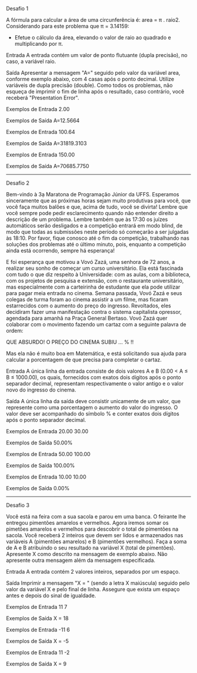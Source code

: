Desafio 1

A fórmula para calcular a área de uma circunferência é: area = π . raio2. 
Considerando para este problema que π = 3.14159:

- Efetue o cálculo da área, elevando o valor de raio ao quadrado e multiplicando por π.

Entrada
A entrada contém um valor de ponto flutuante (dupla precisão), no caso, a variável raio.

Saída
Apresentar a mensagem "A=" seguido pelo valor da variável area, conforme exemplo abaixo, com 4 casas após o ponto decimal.
 Utilize variáveis de dupla precisão (double). Como todos os problemas, não esqueça de imprimir o fim de linha após o resultado,
 caso contrário, você receberá "Presentation Error".

 
Exemplos de Entrada	
2.00

Exemplos de Saída
A=12.5664

Exemplos de Entrada
100.64

Exemplos de Saída
A=31819.3103

Exemplos de Entrada
150.00

Exemplos de Saída
A=70685.7750

-------------------------------------------------------------------------------------------------------------------------------

Desafio 2

Bem-vindo à 3ạ Maratona de Programação Júnior da UFFS. 
Esperamos sinceramente que as próximas horas sejam muito produtivas para você, que você faça muitos balões e que, acima de tudo, 
você se divirta! Lembre que você sempre pode pedir esclarecimento quando não entender direito a descrição de um problema. 
Lembre também que às 17:30 os juízes automáticos serão desligados e a competição entrará em modo blind, 
de modo que todas as submissões neste período só começarão a ser julgadas às 18:10. Por favor, fique conosco até o fim da competição, 
trabalhando nas soluções dos problemas até o último minuto, pois, enquanto a competição ainda está ocorrendo, sempre há esperança!

E foi esperança que motivou a Vovó Zazá, uma senhora de 72 anos, a realizar seu sonho de começar um curso universitário. 
Ela está fascinada com tudo o que diz respeito à Universidade: com as aulas, com a biblioteca, com os projetos de pesquisa e extensão,
 com o restaurante universitário, mas especialmente com a carteirinha de estudante que ela pode utilizar para pagar meia entrada no cinema.
Semana passada, Vovó Zazá e seus colegas de turma foram ao cinema assistir a um filme, mas ficaram estarrecidos com o aumento do preço do ingresso.
 Revoltados, eles decidiram fazer uma manifestação contra o sistema capitalista opressor, agendada para amanhã na Praça General Bertaso. 
Vovó Zazá quer colaborar com o movimento fazendo um cartaz com a seguinte palavra de ordem:

QUE ABSURDO! O PREÇO DO CINEMA SUBIU … % !!

Mas ela não é muito boa em Matemática, e está solicitando sua ajuda para calcular a porcentagem de que precisa para completar o cartaz.

Entrada
A única linha da entrada consiste de dois valores A e B (0.00 < A ≤ B ≤ 1000.00), os quais, 
fornecidos com exatos dois dígitos após o ponto separador decimal, representam respectivamente o valor antigo e o valor novo do ingresso do cinema.


Saída
A única linha da saída deve consistir unicamente de um valor, que represente como uma porcentagem o aumento do valor do ingresso.
O valor deve ser acompanhado do símbolo % e conter exatos dois dígitos após o ponto separador decimal.
 
Exemplos de Entrada	
20.00 30.00

Exemplos de Saída
50.00%

Exemplos de Entrada 
50.00 100.00

Exemplos de Saída
100.00%

Exemplos de Entrada 
10.00 10.00

Exemplos de Saída
0.00%


-------------------------------------------------------------------------------------------------------------------------------

Desafio 3

Você está na feira com a sua sacola e parou em uma banca. O feirante lhe entregou pimentões amarelos e vermelhos.
 Agora iremos somar os pimetões amarelos e vermelhos para descobrir o total de pimentões na sacola.
Você receberá 2 inteiros que devem ser lidos e armazenados nas variáveis A (pimentões amarelos) e B (pimentões vermelhos). 
Faça a soma de A e B atribuindo o seu resultado na variável X (total de pimentões). Apresente X como descrito na mensagem de exemplo abaixo. 
Não apresente outra mensagem além da mensagem especificada.

Entrada
A entrada contém 2 valores inteiros, separados por um espaço.

Saída
Imprimir a mensagem "X = " (sendo a letra X maiúscula) seguido pelo valor da variável X e pelo final de linha. 
Assegure que exista um espaço antes e depois do sinal de igualdade.

Exemplos de Entrada	
11 7

Exemplos de Saída
X = 18

Exemplos de Entrada
-11 6

Exemplos de Saída
X = -5

Exemplos de Entrada
11 -2

Exemplos de Saída
X = 9